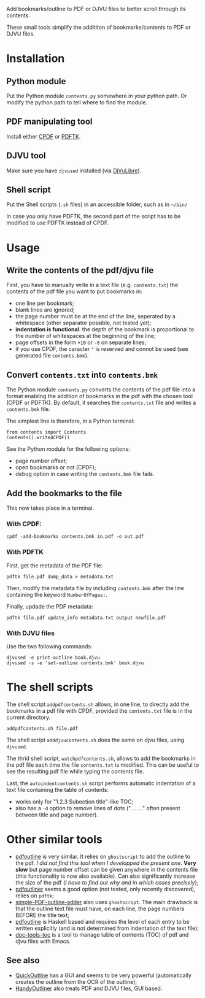 Add bookmarks/outline to PDF or DJVU files to better scroll through its contents.

These small tools simplify the addititon of bookmarks/contents to PDF or DJVU files.

# Installation
## Python module
Put the Python module `contents.py` somewhere in your python path. Or modify the python path to tell where to find the module.

## PDF manipulating tool
Install either [CPDF](https://community.coherentpdf.com/) or [PDFTK](https://www.pdflabs.com/tools/pdftk-server/).

## DJVU tool
Make sure you have `djvused` installed (via [DjVuLibre](http://djvu.sourceforge.net/index.html)).

## Shell script
Put the Shell scripts (`.sh` files) in an accessible folder, such as in `~/bin/`

In case you only have PDFTK, the second part of the script has to be modified to use PDFTK instead of CPDF.

# Usage
## Write the contents of the pdf/djvu file
First, you have to manually write in a text file (e.g. `contents.txt`) the contents of the pdf file you want to put bookmarks in:

* one line per bookmark;
* blank lines are ignored;
* the page number must be at the end of the line, seperated by a whitespace (other separator possible, not tested yet);
* **indentation is functional**: the depth of the bookmark is proportional to the number of whitespaces at the beginning of the line;
* page offsets in the form `+10` or `-8` on separate lines;
* if you use CPDF, the caracter `"` is reserved and connot be used (see generated file `contents.bmk`).

## Convert  `contents.txt` into `contents.bmk`
The Python module `contents.py` converts the contents of the pdf file into a format enabling the addition  of bookmarks in the pdf with the chosen tool (CPDF or PDFTK). By default, it searches the `contents.txt` file and writes a `contents.bmk` file.

The simplest line is therefore, in a Python terminal:
```
from contents import Contents
Contents().write4CPDF()
```

See the Python module for the following options:

* page number offset;
* open bookmarks or not (CPDF);
* debug option in case writing the `contents.bmk` file fails.

## Add the bookmarks to the file
This now takes place in 
a terminal.

### With CPDF:
```
cpdf -add-bookmarks contents.bmk in.pdf -o out.pdf
```

### With PDFTK
First, get the metadata of the PDF file:
```
pdftk file.pdf dump_data > metadata.txt
```

Then, modify the metadata file by including `contents.bmk` after the line containing the keyword `NumberOfPages:`.

Finally, updade the PDF metadata:
```
pdftk file.pdf update_info metadata.txt output newfile.pdf
```

### With DJVU files
Use the two following commands: 
```
djvused -e print-outline book.djvu
djvused -s -e 'set-outline contents.bmk' book.djvu
```

# The shell scripts
The shell script `addpdfcontents.sh` allows, in one line, to directly add the bookmarks in a pdf file with CPDF, provided the `contents.txt` file is in the current directory.
```
addpdfcontents.sh file.pdf
```

The shell script `adddjvucontents.sh` does the same on djvu files, using `djvused`.

The thrid shell script, `watchpdfcontents.sh`, allows to add the bookmarks in the pdf file each time the file `contents.txt` is modified. This can be useful to see the resulting pdf file while typing the contents file. 

Last, the `autoindentcontents.sh` script performs automatic indentation of a text file containing the table of contents:

- works only for "1.2.3 Subection title"-like TOC;
- also has a `-d` option to remove lines of dots ("........" often present between title and page number).


# Other similar tools

- [pdfoutline](https://github.com/yutayamamoto/pdfoutline) is very similar. It relies on `ghostscript` to add the outline to the pdf. *I did not find this tool when I developped the present one*. __Very slow__ but page number offset can be given anywhere in the contents file (this functionality is now also available). Can also significantly increase the size of the pdf (*I have to find out why and in which cases precisely*);
- [pdfoutliner](https://github.com/pnlng/pdfoutliner) seems a good option (not tested, only recently discovered), relies on `pdftk`;
- [simple-PDF-outline-adder](https://github.com/OpossumDaemon/simple-PDF-outline-adder) also uses `ghostscript`. The main drawback is that the outline text file must have, on each line, the page numbers BEFORE the title text; 
- [pdfoutline](https://github.com/eugmes/pdfoutline) is Haskell based and requires the level of each entry to be written explicitly (and is not determined from indentation of the text file);
- [doc-tools-toc](https://github.com/dalanicolai/doc-tools-toc) is a tool to manage table of contents (TOC) of pdf and djvu files with Emacs.

## See also

- [QuickOutline](https://github.com/ririv/QuickOutline) has a GUI and seems to be very powerful (automatically creates the outline from the OCR of the outline);
- [HandyOutliner](https://handyoutlinerfo.sourceforge.net/) also treats PDF and DJVU files, GUI based. 

